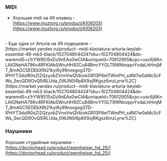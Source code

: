### MIDI

- Хорошая midi на 49 клавиш - [https://www.muztorg.ru/product/A109203](https://www.muztorg.ru/product/A109203)
<br>
- Еще одна от Arturia на 49 подешевле - [https://market.yandex.ru/product--midi-klaviatura-arturia-keylab-essential-49-mk3-black/102704804424?sku=102704804424&do-waremd5=z1rYW8515xDz9nEAx0wCIA&uniqueId=70912905&cpc=usc6j6KnLAIGNeHA796v4RFKIAbSWruHH9ZCu84BmrYYGLT9WNioqqvYvdaLhHmjMT_8mAGC5EDEbXRt21kyi6y99noxgog37D-IPHYT3doIR0sZI2QzyobZVnnVwQVbiokGR13P8etTWmPH_sdNl7w0aMc5cFWs_SecQD9OvQ5iRLUda_0WJN0iRp8X9xjRKgsz6mzLyrw%2C](https://market.yandex.ru/product--midi-klaviatura-arturia-keylab-essential-49-mk3-black/102704804424?sku=102704804424&do-waremd5=z1rYW8515xDz9nEAx0wCIA&uniqueId=70912905&cpc=usc6j6KnLAIGNeHA796v4RFKIAbSWruHH9ZCu84BmrYYGLT9WNioqqvYvdaLhHmjMT_8mAGC5EDEbXRt21kyi6y99noxgog37D-IPHYT3doIR0sZI2QzyobZVnnVwQVbiokGR13P8etTWmPH_sdNl7w0aMc5cFWs_SecQD9OvQ5iRLUda_0WJN0iRp8X9xjRKgsz6mzLyrw%2C)


### Наушники

Хорошие студийные наушники - [https://doctorhead.ru/product/sennheiser_hd_25/](https://doctorhead.ru/product/sennheiser_hd_25/)
